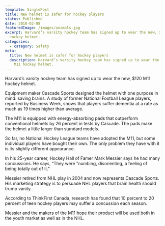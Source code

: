 ```yaml
---
template: SinglePost
title: New helmet is safer for hockey players
status: Published
date: 2010-02-08
featuredImage: /images/animals.jpg
excerpt: Harvard’s varsity hockey team has signed up to wear the new, $120 M11
  hockey helmet.
categories:
  - category: Safety
meta:
  title: New helmet is safer for hockey players
  description: Harvard’s varsity hockey team has signed up to wear the new, $120
    M11 hockey helmet.
---
```

<!--StartFragment-->

Harvard’s varsity hockey team has signed up to wear the new, $120 M11 hockey helmet.

Equipment maker Cascade Sports designed the helmet with one purpose in mind: saving brains. A study of former National Football League players, reported by Business Week, shows that players suffer dementia at a rate as much as 19 times higher than average.

The M11 is equipped with energy-absorbing pads that outperform conventional helmets by 26 percent in tests by Cascade. The pads make the helmet a little larger than standard models.

So far, no National Hockey League teams have adopted the M11, but some individual players have bought their own. The only problem they have with it is its slightly different appearance.

In his 25-year career, Hockey Hall of Famer Mark Messier says he had many concussions. He says, “They were “numbing, disorienting, a feeling of being totally out of it.”

Messier retired from NHL play in 2004 and now represents Cascade Sports. His marketing strategy is to persuade NHL players that brain health should trump vanity.

According to ThinkFirst Canada, research has found that 10 percent to 20 percent of teen hockey players may suffer a concussion each season.

Messier and the makers of the M11 hope their product will be used both in the youth market as well as in the NHL.

<!--EndFragment-->